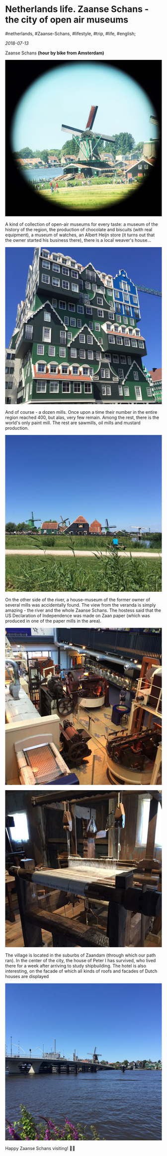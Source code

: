 # Netherlands life. Zaanse Schans - the city of open air museums

#netherlands, #Zaanse-Schans, #lifestyle, #trip, #life, #english;

_2018-07-13_

Zaanse Schans **(hour by bike from Amsterdam)**

![Zaanse Schans mill](/images/netherlands-life-zaanse-schans-the-city-of-open-air-museums/1.jpg "Zaanse Schans mill")

A kind of collection of open-air museums for every taste: a museum of the history of the region, the production of chocolate and biscuits (with real equipment), a museum of watches, an Albert Heijn store (it turns out that the owner started his business there), there is a local weaver's house...

![Zaanse Schans interesting house](/images/netherlands-life-zaanse-schans-the-city-of-open-air-museums/2.jpg "Zaanse Schans interesting house")

And of course - a dozen mills. Once upon a time their number in the entire region reached 400, but alas, very few remain. Among the rest, there is the world's only paint mill. The rest are sawmills, oil mills and mustard production.

![Zaanse Schans mills](/images/netherlands-life-zaanse-schans-the-city-of-open-air-museums/3.jpg "Zaanse Schans mills")

On the other side of the river, a house-museum of the former owner of several mills was accidentally found. The view from the veranda is simply amazing - the river and the whole Zaanse Schans. The hostess said that the US Declaration of Independence was made on Zaan paper (which was produced in one of the paper mills in the area).

![Zaanse Schans chocolate fabrique](/images/netherlands-life-zaanse-schans-the-city-of-open-air-museums/4.jpg "Zaanse Schans chocolate fabrique")

![Zaanse Schans old fashioned machine](/images/netherlands-life-zaanse-schans-the-city-of-open-air-museums/5.jpg "Zaanse Schans old fashioned machine")

The village is located in the suburbs of Zaandam (through which our path ran). In the center of the city, the house of Peter I has survived, who lived there for a week after arriving to study shipbuilding. The hotel is also interesting, on the facade of which all kinds of roofs and facades of Dutch houses are displayed

![Zaanse Schans bridge across the river](/images/netherlands-life-zaanse-schans-the-city-of-open-air-museums/6.jpg "Zaanse Schans bridge across the river")


Happy Zaanse Schans visiting! ✌🏼
